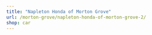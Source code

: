 ```yaml
---
title: "Napleton Honda of Morton Grove"
url: /morton-grove/napleton-honda-of-morton-grove-2/
shop: car
---
```

